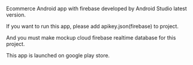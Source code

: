 Ecommerce Android app with firebase developed by Android Studio latest version.

If you want to run this app, please add apikey.json(firebase) to project.

And you must make mockup cloud firebase realtime database for this project.

This app is launched on google play store.
